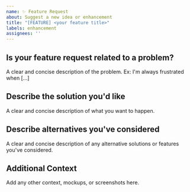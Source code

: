 ```yaml
---
name: ✨ Feature Request
about: Suggest a new idea or enhancement
title: "[FEATURE] <your feature title>"
labels: enhancement
assignees: ''
---
```


## Is your feature request related to a problem?
A clear and concise description of the problem. Ex: I'm always frustrated when [...]

## Describe the solution you'd like
A clear and concise description of what you want to happen.

## Describe alternatives you've considered
A clear and concise description of any alternative solutions or features you've considered.

## Additional Context
Add any other context, mockups, or screenshots here.
